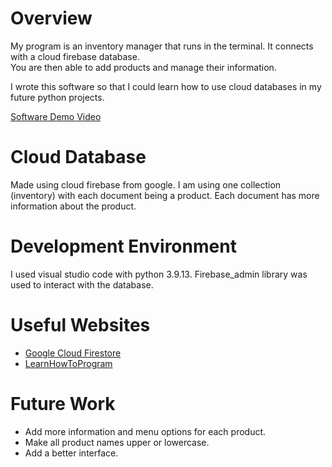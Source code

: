 # Overview
My program is an inventory manager that runs in the terminal.  It connects with a cloud firebase database.  
You are then able to add products and manage their information.

I wrote this software so that I could learn how to use cloud databases in my future python projects.  

[Software Demo Video](https://youtu.be/9i6hJB_nhnM)

# Cloud Database
Made using cloud firebase from google.
I am using one collection (inventory) with each document being a product.  Each document has more information about the product.

# Development Environment
I used visual studio code with python 3.9.13. 
Firebase_admin library was used to interact with the database. 

# Useful Websites
* [Google Cloud Firestore](https://firebase.google.com/docs/firestore/query-data/queries#python)
* [LearnHowToProgram](https://www.learnhowtoprogram.com/react-part-time-react-track/react-with-nosql-part-2/firestore-queries)

# Future Work
* Add more information and menu options for each product.
* Make all product names upper or lowercase.
* Add a better interface.